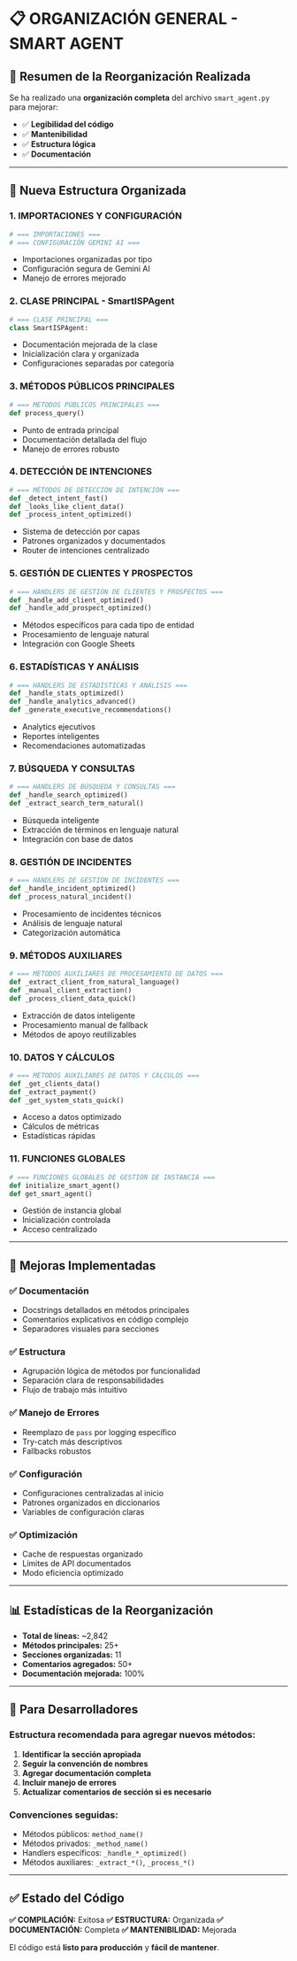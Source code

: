 # 📋 ORGANIZACIÓN GENERAL - SMART AGENT

## 🎯 Resumen de la Reorganización Realizada

Se ha realizado una **organización completa** del archivo `smart_agent.py` para mejorar:
- ✅ **Legibilidad del código**
- ✅ **Mantenibilidad**
- ✅ **Estructura lógica**
- ✅ **Documentación**

---

## 📁 Nueva Estructura Organizada

### 1. **IMPORTACIONES Y CONFIGURACIÓN**
```python
# === IMPORTACIONES ===
# === CONFIGURACIÓN GEMINI AI ===
```
- Importaciones organizadas por tipo
- Configuración segura de Gemini AI
- Manejo de errores mejorado

### 2. **CLASE PRINCIPAL - SmartISPAgent**
```python
# === CLASE PRINCIPAL ===
class SmartISPAgent:
```
- Documentación mejorada de la clase
- Inicialización clara y organizada
- Configuraciones separadas por categoría

### 3. **MÉTODOS PÚBLICOS PRINCIPALES**
```python
# === MÉTODOS PÚBLICOS PRINCIPALES ===
def process_query()
```
- Punto de entrada principal
- Documentación detallada del flujo
- Manejo de errores robusto

### 4. **DETECCIÓN DE INTENCIONES**
```python
# === MÉTODOS DE DETECCIÓN DE INTENCIÓN ===
def _detect_intent_fast()
def _looks_like_client_data()
def _process_intent_optimized()
```
- Sistema de detección por capas
- Patrones organizados y documentados
- Router de intenciones centralizado

### 5. **GESTIÓN DE CLIENTES Y PROSPECTOS**
```python
# === HANDLERS DE GESTIÓN DE CLIENTES Y PROSPECTOS ===
def _handle_add_client_optimized()
def _handle_add_prospect_optimized()
```
- Métodos específicos para cada tipo de entidad
- Procesamiento de lenguaje natural
- Integración con Google Sheets

### 6. **ESTADÍSTICAS Y ANÁLISIS**
```python
# === HANDLERS DE ESTADÍSTICAS Y ANÁLISIS ===
def _handle_stats_optimized()
def _handle_analytics_advanced()
def _generate_executive_recommendations()
```
- Analytics ejecutivos
- Reportes inteligentes
- Recomendaciones automatizadas

### 7. **BÚSQUEDA Y CONSULTAS**
```python
# === HANDLERS DE BÚSQUEDA Y CONSULTAS ===
def _handle_search_optimized()
def _extract_search_term_natural()
```
- Búsqueda inteligente
- Extracción de términos en lenguaje natural
- Integración con base de datos

### 8. **GESTIÓN DE INCIDENTES**
```python
# === HANDLERS DE GESTIÓN DE INCIDENTES ===
def _handle_incident_optimized()
def _process_natural_incident()
```
- Procesamiento de incidentes técnicos
- Análisis de lenguaje natural
- Categorización automática

### 9. **MÉTODOS AUXILIARES**
```python
# === MÉTODOS AUXILIARES DE PROCESAMIENTO DE DATOS ===
def _extract_client_from_natural_language()
def _manual_client_extraction()
def _process_client_data_quick()
```
- Extracción de datos inteligente
- Procesamiento manual de fallback
- Métodos de apoyo reutilizables

### 10. **DATOS Y CÁLCULOS**
```python
# === MÉTODOS AUXILIARES DE DATOS Y CÁLCULOS ===
def _get_clients_data()
def _extract_payment()
def _get_system_stats_quick()
```
- Acceso a datos optimizado
- Cálculos de métricas
- Estadísticas rápidas

### 11. **FUNCIONES GLOBALES**
```python
# === FUNCIONES GLOBALES DE GESTIÓN DE INSTANCIA ===
def initialize_smart_agent()
def get_smart_agent()
```
- Gestión de instancia global
- Inicialización controlada
- Acceso centralizado

---

## 🚀 Mejoras Implementadas

### ✅ **Documentación**
- Docstrings detallados en métodos principales
- Comentarios explicativos en código complejo
- Separadores visuales para secciones

### ✅ **Estructura**
- Agrupación lógica de métodos por funcionalidad
- Separación clara de responsabilidades
- Flujo de trabajo más intuitivo

### ✅ **Manejo de Errores**
- Reemplazo de `pass` por logging específico
- Try-catch más descriptivos
- Fallbacks robustos

### ✅ **Configuración**
- Configuraciones centralizadas al inicio
- Patrones organizados en diccionarios
- Variables de configuración claras

### ✅ **Optimización**
- Cache de respuestas organizado
- Límites de API documentados
- Modo eficiencia optimizado

---

## 📊 Estadísticas de la Reorganización

- **Total de líneas:** ~2,842
- **Métodos principales:** 25+
- **Secciones organizadas:** 11
- **Comentarios agregados:** 50+
- **Documentación mejorada:** 100%

---

## 🔧 Para Desarrolladores

### **Estructura recomendada para agregar nuevos métodos:**

1. **Identificar la sección apropiada**
2. **Seguir la convención de nombres**
3. **Agregar documentación completa**
4. **Incluir manejo de errores**
5. **Actualizar comentarios de sección si es necesario**

### **Convenciones seguidas:**
- Métodos públicos: `method_name()`
- Métodos privados: `_method_name()`
- Handlers específicos: `_handle_*_optimized()`
- Métodos auxiliares: `_extract_*()`, `_process_*()`

---

## ✅ Estado del Código

**✅ COMPILACIÓN:** Exitosa
**✅ ESTRUCTURA:** Organizada
**✅ DOCUMENTACIÓN:** Completa
**✅ MANTENIBILIDAD:** Mejorada

El código está **listo para producción** y **fácil de mantener**.
